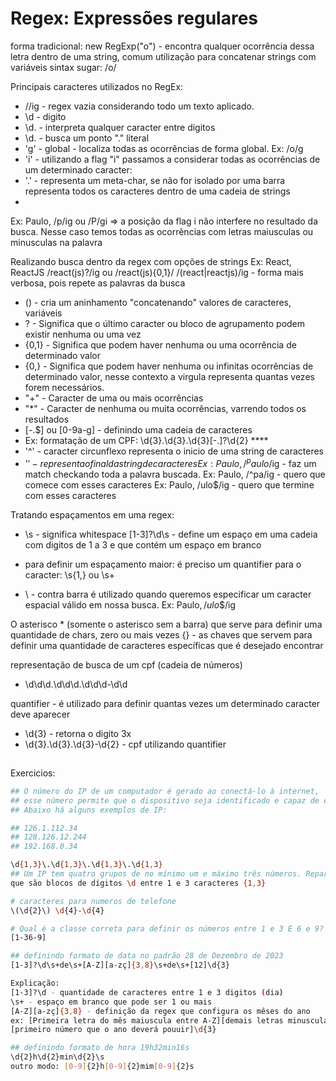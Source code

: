 # Regex: Expressões regulares

forma tradicional: new RegExp("o") - encontra qualquer ocorrência dessa letra dentro de uma string, comum utilização para concatenar strings com variáveis
sintax sugar: /o/

Principais caracteres utilizados no RegEx:
* //ig - regex vazia considerando todo um texto aplicado.
* \d - digito
* \d. - interpreta qualquer caracter entre digitos
* \d\. - busca um ponto "." literal
* 'g' - global - localiza todas as ocorrências de forma global. Ex: /o/g
* 'i' - utilizando a flag "i" passamos a considerar todas as ocorrências de um determinado caracter: 
* '.' - representa um meta-char, se não for isolado por uma barra representa todos os caracteres dentro de uma cadeia de strings
* 
Ex: Paulo, /p/ig ou /P/gi => a posição da flag i não interfere no resultado da busca. 
Nesse caso temos todas as ocorrências com letras maiusculas ou minusculas na palavra 

Realizando busca dentro da regex com opções de strings
Ex: React, ReactJS 
/react(js)?/ig ou /react(js){0,1}/
/(react|reactjs)/ig - forma mais verbosa, pois repete as palavras da busca
* () - cria um aninhamento "concatenando" valores de caracteres, variáveis
* ? - Significa que o último caracter ou bloco de agrupamento podem existir nenhuma ou uma vez 
* {0,1} - Significa que podem haver nenhuma ou uma ocorrência de determinado valor
* {0,} - Significa que podem haver nenhuma ou infinitas ocorrências de determinado valor, nesse contexto a virgula representa quantas vezes forem necessários.
* "+" - Caracter de uma ou mais ocorrências
* "*" - Caracter de nenhuma ou muita ocorrências, varrendo todos os resultados
* [-.$] ou [0-9a-g] - definindo uma cadeia de caracteres
* Ex: formatação de um CPF: \d{3}.\d{3}.\d{3}\[-.]?\d{2} ****
* '^' - caracter circunflexo representa o inicio de uma string de caracteres 
* '$' - representa o final da string de caracteres
Ex: Paulo, /^paulo$/ig - faz um match checkando toda a palavra buscada.
Ex: Paulo, /^pa/ig - quero que comece com esses caracteres
Ex: Paulo, /ulo$/ig - quero que termine com esses caracteres

Tratando espaçamentos em uma regex:
* \s - significa whitespace
[1-3]?\d\s - define um espaço em uma cadeia com digitos de 1 a 3 e que contém um espaço em branco
* para definir um espaçamento maior: é preciso um quantifier para o caracter: \s{1,} ou \s+

* \ - contra barra é utilizado quando queremos especificar um caracter espacial válido em nossa busca.
Ex: Paulo$, /ulo$\$/ig

O asterisco \* (somente o asterisco sem a barra) que serve para definir uma quantidade de chars, zero ou mais vezes
{} - as chaves que servem para definir uma quantidade de caracteres específicas que é desejado encontrar

representação de busca de um cpf (cadeia de números)
* \d\d\d\.\d\d\d\.\d\d\d-\d\d

quantifier - é utilizado para definir quantas vezes um determinado caracter deve aparecer
* \d{3} - retorna o digito 3x
* \d{3}\.\d{3}\.\d{3}\-\d{2} - cpf utilizando quantifier

##

Exercicios:

```sh
## O número do IP de um computador é gerado ao conectá-lo à internet, 
## esse número permite que o dispositivo seja identificado e capaz de enviar/receber informações. 
## Abaixo há alguns exemplos de IP:

## 126.1.112.34
## 128.126.12.244
## 192.168.0.34

\d{1,3}\.\d{1,3}\.\d{1,3}\.\d{1,3}
## Um IP tem quatro grupos de no mínimo um e máximo três números. Repare que estamos escapando o ponto (.) entre os números, 
que são blocos de dígitos \d entre 1 e 3 caracteres {1,3}

# caracteres para numeros de telefone
\(\d{2}\) \d{4}-\d{4}
```
```sh
# Qual é a classe correta para definir os números entre 1 e 3 E 6 e 9?
[1-36-9]

## definindo formato de data no padrão 28 de Dezembro de 2023
[1-3]?\d\s+de\s+[A-Z][a-zç]{3,8}\s+de\s+[12]\d{3}

Explicação:
[1-3]?\d - quantidade de caracteres entre 1 e 3 digitos (dia)
\s+ - espaço em branco que pode ser 1 ou mais
[A-Z][a-zç]{3,8} - definição da regex que configura os mêses do ano 
ex: [Primeira letra do mês maiuscula entre A-Z][demais letras minusculas entre a-z, considerando ç como caracter especial]{quantidade de letras dos meses}
[primeiro número que o ano deverá pouuir]\d{3}

## definindo formato de hora 19h32min16s
\d{2}h\d{2}min\d{2}\s
outro modo: [0-9]{2}h[0-9]{2}mim[0-9]{2}s
```


